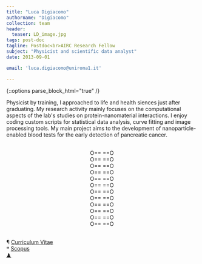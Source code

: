 ```yaml
---
title: "Luca Digiacomo"
authorname: "Digiacomo"
collection: team
header: 
  teaser: LD_image.jpg
tags: post-doc
tagline: Postdoc<br>AIRC Research Fellow
subject: "Physicist and scientific data analyst"
date: 2013-09-01

email: 'luca.digiacomo@uniroma1.it'

---
```


{::options parse_block_html="true" /}

<p align= "justify">

Physicist by training, I approached to life and health siences just after graduating. My research activity mainly focuses on the computational aspects of the lab's studies on protein-nanomaterial interactions. I enjoy coding custom scripts for statistical data analysis, curve fitting and image processing tools. 
My main project aims to the development of nanoparticle-enabled blood tests for the early detection of pancreatic cancer. <br>

<p align= "center"> 
<br>
O== ==O <br>
O== ==O <br>
O== ==O <br>
O== ==O <br>
O== ==O <br>
O== ==O <br>
O== ==O <br>
O== ==O <br>
O== ==O <br>
O== ==O <br>
O== ==O <br>
O== ==O <br>
<br>

<p align= "justify">
  
&#182; [Curriculum Vitae](https://nanodeliverylab.github.io/files/CV_LD.pdf)<br>
&#10077; [Scopus](https://www.scopus.com/authid/detail.uri?authorId=56884553000)<br>
[&#x265F;](https://lichess.org/@/Ivanchliuk)
